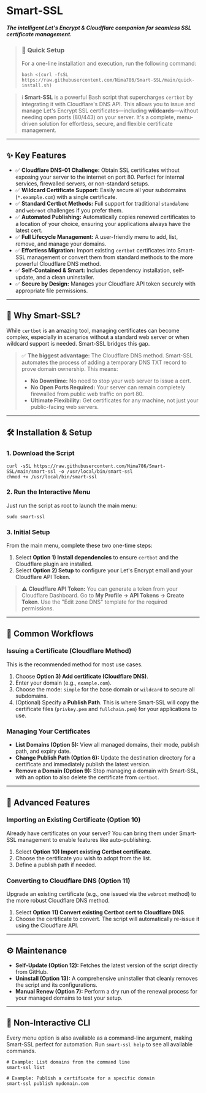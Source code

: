 <h1>Smart-SSL</h1>

<p><em><strong>The intelligent Let's Encrypt & Cloudflare companion for seamless SSL certificate management.</strong></em></p>

<blockquote>
  <h3>🚀 Quick Setup</h3>
  <p>For a one-line installation and execution, run the following command:</p>
  <pre><code>bash <(curl -fsSL https://raw.githubusercontent.com/Nima786/Smart-SSL/main/quick-install.sh)</code></pre>
</blockquote>

<blockquote>
  <p>ℹ️ <strong>Smart-SSL</strong> is a powerful Bash script that supercharges <code>certbot</code> by integrating it with Cloudflare's DNS API. This allows you to issue and manage Let's Encrypt SSL certificates—including <strong>wildcards</strong>—without needing open ports (80/443) on your server. It's a complete, menu-driven solution for effortless, secure, and flexible certificate management.</p>
</blockquote>

<hr>

<h2>✨ Key Features</h2>

<ul>
  <li>✅ <strong>Cloudflare DNS-01 Challenge:</strong> Obtain SSL certificates without exposing your server to the internet on port 80. Perfect for internal services, firewalled servers, or non-standard setups.</li>
  <li>✅ <strong>Wildcard Certificate Support:</strong> Easily secure all your subdomains (<code>*.example.com</code>) with a single certificate.</li>
  <li>✅ <strong>Standard Certbot Methods:</strong> Full support for traditional <code>standalone</code> and <code>webroot</code> challenges if you prefer them.</li>
  <li>✅ <strong>Automated Publishing:</strong> Automatically copies renewed certificates to a location of your choice, ensuring your applications always have the latest cert.</li>
  <li>✅ <strong>Full Lifecycle Management:</strong> A user-friendly menu to add, list, remove, and manage your domains.</li>
  <li>✅ <strong>Effortless Migration:</strong> Import existing <code>certbot</code> certificates into Smart-SSL management or convert them from standard methods to the more powerful Cloudflare DNS method.</li>
  <li>✅ <strong>Self-Contained & Smart:</strong> Includes dependency installation, self-update, and a clean uninstaller.</li>
  <li>✅ <strong>Secure by Design:</strong> Manages your Cloudflare API token securely with appropriate file permissions.</li>
</ul>

<hr>

<h2>🚀 Why Smart-SSL?</h2>

<p>While <code>certbot</code> is an amazing tool, managing certificates can become complex, especially in scenarios without a standard web server or when wildcard support is needed. Smart-SSL bridges this gap.</p>

<blockquote>
  <p>✅ <strong>The biggest advantage:</strong> The Cloudflare DNS method. Smart-SSL automates the process of adding a temporary DNS TXT record to prove domain ownership. This means:</p>
  <ul>
    <li><strong>No Downtime:</strong> No need to stop your web server to issue a cert.</li>
    <li><strong>No Open Ports Required:</strong> Your server can remain completely firewalled from public web traffic on port 80.</li>
    <li><strong>Ultimate Flexibility:</strong> Get certificates for any machine, not just your public-facing web servers.</li>
  </ul>
</blockquote>

<hr>

<h2>🛠️ Installation & Setup</h2>

<h3>1. Download the Script</h3>
<pre><code>curl -sSL https://raw.githubusercontent.com/Nima786/Smart-SSL/main/smart-ssl -o /usr/local/bin/smart-ssl
chmod +x /usr/local/bin/smart-ssl</code></pre>

<h3>2. Run the Interactive Menu</h3>
<p>Just run the script as root to launch the main menu:</p>
<pre><code>sudo smart-ssl</code></pre>

<h3>3. Initial Setup</h3>
<p>From the main menu, complete these two one-time steps:</p>
<ol>
  <li>Select <strong>Option 1) Install dependencies</strong> to ensure <code>certbot</code> and the Cloudflare plugin are installed.</li>
  <li>Select <strong>Option 2) Setup</strong> to configure your Let's Encrypt email and your Cloudflare API Token.</li>
</ol>

<blockquote>
  <p>⚠️ <strong>Cloudflare API Token:</strong> You can generate a token from your Cloudflare Dashboard. Go to <strong>My Profile → API Tokens → Create Token</strong>. Use the "Edit zone DNS" template for the required permissions.</p>
</blockquote>

<hr>

<h2>📖 Common Workflows</h2>

<h3>Issuing a Certificate (Cloudflare Method)</h3>
<p>This is the recommended method for most use cases.</p>
<ol>
  <li>Choose <strong>Option 3) Add certificate (Cloudflare DNS)</strong>.</li>
  <li>Enter your domain (e.g., <code>example.com</code>).</li>
  <li>Choose the mode: <code>simple</code> for the base domain or <code>wildcard</code> to secure all subdomains.</li>
  <li>(Optional) Specify a <strong>Publish Path</strong>. This is where Smart-SSL will copy the certificate files (<code>privkey.pem</code> and <code>fullchain.pem</code>) for your applications to use.</li>
</ol>

<h3>Managing Your Certificates</h3>
<ul>
  <li><strong>List Domains (Option 5):</strong> View all managed domains, their mode, publish path, and expiry date.</li>
  <li><strong>Change Publish Path (Option 6):</strong> Update the destination directory for a certificate and immediately publish the latest version.</li>
  <li><strong>Remove a Domain (Option 9):</strong> Stop managing a domain with Smart-SSL, with an option to also delete the certificate from <code>certbot</code>.</li>
</ul>

<hr>

<h2>🔮 Advanced Features</h2>

<h3>Importing an Existing Certificate (Option 10)</h3>
<p>Already have certificates on your server? You can bring them under Smart-SSL management to enable features like auto-publishing.</p>
<ol>
  <li>Select <strong>Option 10) Import existing Certbot certificate</strong>.</li>
  <li>Choose the certificate you wish to adopt from the list.</li>
  <li>Define a publish path if needed.</li>
</ol>

<h3>Converting to Cloudflare DNS (Option 11)</h3>
<p>Upgrade an existing certificate (e.g., one issued via the <code>webroot</code> method) to the more robust Cloudflare DNS method.</p>
<ol>
  <li>Select <strong>Option 11) Convert existing Certbot cert to Cloudflare DNS</strong>.</li>
  <li>Choose the certificate to convert. The script will automatically re-issue it using the Cloudflare API.</li>
</ol>

<hr>

<h2>⚙️ Maintenance</h2>

<ul>
  <li><strong>Self-Update (Option 12):</strong> Fetches the latest version of the script directly from GitHub.</li>
  <li><strong>Uninstall (Option 13):</strong> A comprehensive uninstaller that cleanly removes the script and its configurations.</li>
  <li><strong>Manual Renew (Option 7):</strong> Perform a dry run of the renewal process for your managed domains to test your setup.</li>
</ul>

<hr>

<h2>🤖 Non-Interactive CLI</h2>

<p>Every menu option is also available as a command-line argument, making Smart-SSL perfect for automation. Run <code>smart-ssl help</code> to see all available commands.</p>

<pre><code># Example: List domains from the command line
smart-ssl list

# Example: Publish a certificate for a specific domain
smart-ssl publish mydomain.com</code></pre>
